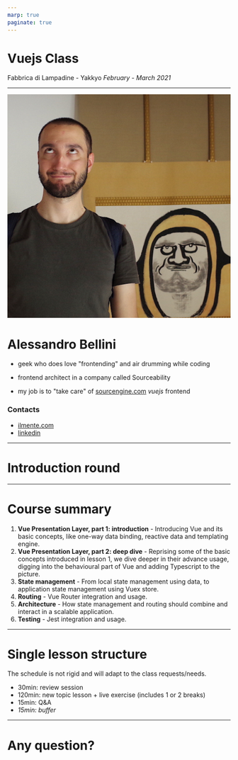 ```yaml
---
marp: true
paginate: true
---
```


<!-- theme: default -->

# Vuejs Class

Fabbrica di Lampadine - Yakkyo
*February - March 2021*

---

![bg left](./assets/ilmente.jpg)

# Alessandro Bellini

- geek who does love "frontending" and air drumming while coding

- frontend architect in a company called Sourceability
 
- my job is to "take care" of [sourcengine.com](https://sourcengine.com) *vuejs* frontend

### Contacts
- [ilmente.com](https://ilmente.com)
- [linkedin](https://linkedin.com/in/ilmente)

---

# Introduction round

---

# Course summary

1. **Vue Presentation Layer, part 1: introduction** - Introducing Vue and its basic concepts, like one-way data binding, reactive data and templating engine.
2. **Vue Presentation Layer, part 2: deep dive** - Reprising some of the basic concepts introduced in lesson 1, we dive deeper in their advance usage, digging into the behavioural part of Vue and adding Typescript to the picture.
3. **State management** - From local state management using data, to application state management using Vuex store.
4. **Routing** - Vue Router integration and usage.
5. **Architecture** - How state management and routing should combine and interact in a scalable application.
6. **Testing** - Jest integration and usage.

---

# Single lesson structure

The schedule is not rigid and will adapt to the class requests/needs.

- 30min: review session
- 120min: new topic lesson + live exercise (includes 1 or 2 breaks)
- 15min: Q&A
- *15min: buffer*

---

# Any question?
